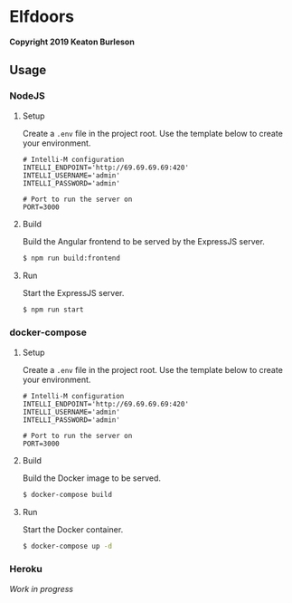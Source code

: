 # Elfdoors
**Copyright 2019 Keaton Burleson**

## Usage
### NodeJS
1. Setup

   Create a `.env` file in the project root. Use the template below to create your environment.
   ```
   # Intelli-M configuration
   INTELLI_ENDPOINT='http://69.69.69.69:420'
   INTELLI_USERNAME='admin'
   INTELLI_PASSWORD='admin'

   # Port to run the server on
   PORT=3000
   ```

2. Build

   Build the Angular frontend to be served by the ExpressJS server.
   ```bash
   $ npm run build:frontend
   ```

3. Run

   Start the ExpressJS server.
   ```bash
   $ npm run start
   ```

### docker-compose
1. Setup

   Create a `.env` file in the project root. Use the template below to create your environment.
   ```
   # Intelli-M configuration
   INTELLI_ENDPOINT='http://69.69.69.69:420'
   INTELLI_USERNAME='admin'
   INTELLI_PASSWORD='admin'

   # Port to run the server on
   PORT=3000
   ```

2. Build

   Build the Docker image to be served.
   ```bash
   $ docker-compose build
   ```

3. Run

   Start the Docker container.
   ```bash
   $ docker-compose up -d
   ```

### Heroku
   *Work in progress*

